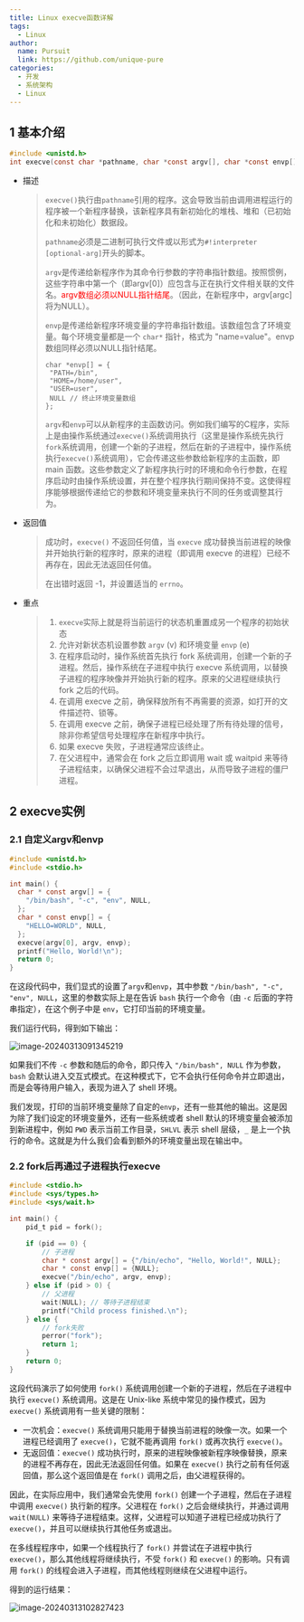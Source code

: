 ```yaml
---
title: Linux execve函数详解
tags: 
  - Linux
author: 
  name: Pursuit
  link: https://github.com/unique-pure
categories: 
  - 开发
  - 系统架构
  - Linux
---
```


## 1 基本介绍

```c
#include <unistd.h>
int execve(const char *pathname, char *const argv[], char *const envp[]);
```

* 描述

	> `execve()`执行由`pathname`引用的程序。这会导致当前由调用进程运行的程序被一个新程序替换，该新程序具有新初始化的堆栈、堆和（已初始化和未初始化）数据段。
	>
	> `pathname`必须是二进制可执行文件或以形式为`#!interpreter [optional-arg]`开头的脚本。
	>
	> `argv`是传递给新程序作为其命令行参数的字符串指针数组。按照惯例，这些字符串中第一个（即argv[0]）应包含与正在执行文件相关联的文件名。<font color="red">argv数组必须以NULL指针结尾</font>。（因此，在新程序中，argv[argc]将为NULL）。
	>
	> `envp`是传递给新程序环境变量的字符串指针数组。该数组包含了环境变量。每个环境变量都是一个 `char*` 指针，格式为 "name=value"。envp数组同样必须以NULL指针结尾。
	>
	> ```
	> char *envp[] = {
	>  "PATH=/bin",
	>  "HOME=/home/user",
	>  "USER=user",
	>  NULL // 终止环境变量数组
	> };
	> ```
	>
	> `argv`和`envp`可以从新程序的主函数访问。例如我们编写的C程序，实际上是由操作系统通过`execve()`系统调用执行（这里是操作系统先执行`fork`系统调用，创建一个新的子进程，然后在新的子进程中，操作系统执行`execve()`系统调用），它会传递这些参数给新程序的主函数，即 main 函数。这些参数定义了新程序执行时的环境和命令行参数，在程序启动时由操作系统设置，并在整个程序执行期间保持不变。这使得程序能够根据传递给它的参数和环境变量来执行不同的任务或调整其行为。

* 返回值

	> 成功时，`execve()` 不返回任何值，当 `execve` 成功替换当前进程的映像并开始执行新的程序时，原来的进程（即调用 execve 的进程）已经不再存在，因此无法返回任何值。
	>
	> 在出错时返回 -1，并设置适当的 `errno`。

* 重点

	> 1. `execve`实际上就是将当前运行的状态机重置成另一个程序的初始状态
	> 2. 允许对新状态机设置参数 `argv` (v) 和环境变量 `envp` (e)
	> 3. 在程序启动时，操作系统首先执行 fork 系统调用，创建一个新的子进程。然后，操作系统在子进程中执行 execve 系统调用，以替换子进程的程序映像并开始执行新的程序。原来的父进程继续执行 fork 之后的代码。
	> 4. 在调用 execve 之前，确保释放所有不再需要的资源，如打开的文件描述符、锁等。
	> 5. 在调用 execve 之前，确保子进程已经处理了所有待处理的信号，除非你希望信号处理程序在新程序中执行。
	> 6. 如果 execve 失败，子进程通常应该终止。
	> 7. 在父进程中，通常会在 fork 之后立即调用 wait 或 waitpid 来等待子进程结束，以确保父进程不会过早退出，从而导致子进程的僵尸进程。

## 2 execve实例

### 2.1 自定义argv和envp

```c
#include <unistd.h>
#include <stdio.h>

int main() {
  char * const argv[] = {
    "/bin/bash", "-c", "env", NULL,
  };
  char * const envp[] = {
    "HELLO=WORLD", NULL,
  };
  execve(argv[0], argv, envp);
  printf("Hello, World!\n");
  return 0;
}
```

在这段代码中，我们显式的设置了`argv`和`envp`，其中参数 `"/bin/bash", "-c", "env", NULL`，这里的参数实际上是在告诉 `bash` 执行一个命令（由 `-c` 后面的字符串指定），在这个例子中是 `env`，它打印当前的环境变量。

我们运行代码，得到如下输出：

![image-20240313091345219](https://raw.githubusercontent.com/unique-pure/NewPicGoLibrary/main/img/image-20240313091345219.png)

如果我们不传 `-c` 参数和随后的命令，即只传入 `"/bin/bash", NULL` 作为参数，`bash` 会默认进入交互式模式。在这种模式下，它不会执行任何命令并立即退出，而是会等待用户输入，表现为进入了 shell 环境。

我们发现，打印的当前环境变量除了自定的`envp`，还有一些其他的输出。这是因为除了我们设定的环境变量外，还有一些系统或者 shell 默认的环境变量会被添加到新进程中，例如 `PWD` 表示当前工作目录，`SHLVL` 表示 shell 层级，`_` 是上一个执行的命令。这就是为什么我们会看到额外的环境变量出现在输出中。

### 2.2 fork后再通过子进程执行execve

```c
#include <stdio.h>
#include <sys/types.h>
#include <sys/wait.h>

int main() {
    pid_t pid = fork();

    if (pid == 0) {
        // 子进程
        char * const argv[] = {"/bin/echo", "Hello, World!", NULL};
        char * const envp[] = {NULL};
        execve("/bin/echo", argv, envp);
    } else if (pid > 0) {
        // 父进程
        wait(NULL); // 等待子进程结束
        printf("Child process finished.\n");
    } else {
        // fork失败
        perror("fork");
        return 1;
    }
    return 0;
}
```

这段代码演示了如何使用 `fork()` 系统调用创建一个新的子进程，然后在子进程中执行 `execve()` 系统调用。这是在 Unix-like 系统中常见的操作模式，因为 `execve()` 系统调用有一些关键的限制：

* 一次机会：`execve()` 系统调用只能用于替换当前进程的映像一次。如果一个进程已经调用了 `execve()`，它就不能再调用 `fork()` 或再次执行 `execve()`。
* 无返回值：`execve()` 成功执行时，原来的进程映像被新程序映像替换，原来的进程不再存在，因此无法返回任何值。如果在 `execve()` 执行之前有任何返回值，那么这个返回值是在 `fork()` 调用之后，由父进程获得的。

因此，在实际应用中，我们通常会先使用 `fork()` 创建一个子进程，然后在子进程中调用 `execve()` 执行新的程序。父进程在 `fork()` 之后会继续执行，并通过调用 `wait(NULL)` 来等待子进程结束。这样，父进程可以知道子进程已经成功执行了 `execve()`，并且可以继续执行其他任务或退出。

在多线程程序中，如果一个线程执行了 `fork()` 并尝试在子进程中执行 `execve()`，那么其他线程将继续执行，不受 `fork()` 和 `execve()` 的影响。只有调用 `fork()` 的线程会进入子进程，而其他线程则继续在父进程中运行。

得到的运行结果：

![image-20240313102827423](https://raw.githubusercontent.com/unique-pure/NewPicGoLibrary/main/img/image-20240313102827423.png)